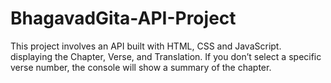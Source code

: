 # BhagavadGita-API-Project
This project involves an API built with HTML, CSS and JavaScript. displaying the Chapter, Verse, and Translation. If you don’t select a specific verse number, the console will show a summary of the chapter.
